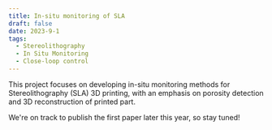 ```yaml
---
title: In-situ monitoring of SLA
draft: false
date: 2023-9-1
tags:
  - Stereolithography
  - In Situ Monitoring
  - Close-loop control
---
```


This project focuses on developing in-situ monitoring methods for Stereolithography (SLA) 3D printing, with an emphasis on porosity detection and 3D reconstruction of printed part. 

We're on track to publish the first paper later this year, so stay tuned!

<!--more-->
